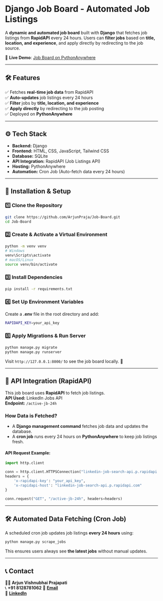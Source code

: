 # **Django Job Board - Automated Job Listings**

A **dynamic and automated job board** built with **Django** that fetches job listings from **RapidAPI** every 24 hours. Users can **filter jobs** based on **title, location, and experience**, and apply directly by redirecting to the job source.  

🔗 **Live Demo**: [Job Board on PythonAnywhere](https://arjunprajapati2801.pythonanywhere.com/)

---

## **🛠 Features**
✅ Fetches **real-time job data** from RapidAPI  
✅ **Auto-updates** job listings every 24 hours  
✅ **Filter** jobs by **title, location, and experience**  
✅ **Apply directly** by redirecting to the job posting  
✅ Deployed on **PythonAnywhere**  

---

## **⚙️ Tech Stack**
- **Backend:** Django  
- **Frontend:** HTML, CSS, JavaScript, Tailwind CSS  
- **Database:** SQLite  
- **API Integration:** RapidAPI (Job Listings API)  
- **Hosting:** PythonAnywhere  
- **Automation:** Cron Job (Auto-fetch data every 24 hours)  

---

## **🚀 Installation & Setup**

### **1️⃣ Clone the Repository**
```bash
git clone https://github.com/ArjunPraja/Job-Board.git
cd Job-Board
```

### **2️⃣ Create & Activate a Virtual Environment**
```bash
python -m venv venv
# Windows
venv\Scripts\activate
# macOS/Linux
source venv/bin/activate
```

### **3️⃣ Install Dependencies**
```bash
pip install -r requirements.txt
```

### **4️⃣ Set Up Environment Variables**
Create a **.env** file in the root directory and add:  
```bash
RAPIDAPI_KEY=your_api_key
```

### **5️⃣ Apply Migrations & Run Server**
```bash
python manage.py migrate
python manage.py runserver
```
Visit `http://127.0.0.1:8000/` to see the job board locally. 🎉  

---

## **🔗 API Integration (RapidAPI)**
This job board uses **RapidAPI** to fetch job listings.  
**API Used:** LinkedIn Jobs API  
**Endpoint:** `/active-jb-24h`

### **How Data is Fetched?**
- A **Django management command** fetches job data and updates the database.
- A **cron job** runs every 24 hours on **PythonAnywhere** to keep job listings fresh.

#### **API Request Example:**
```python
import http.client

conn = http.client.HTTPSConnection("linkedin-job-search-api.p.rapidapi.com")
headers = {
    'x-rapidapi-key': "your_api_key",
    'x-rapidapi-host': "linkedin-job-search-api.p.rapidapi.com"
}

conn.request("GET", "/active-jb-24h", headers=headers)
```

---

## **🛠 Automated Data Fetching (Cron Job)**
A scheduled cron job updates job listings **every 24 hours** using:
```bash
python manage.py scrape_jobs
```
This ensures users always see **the latest jobs** without manual updates.  

---

## **📞 Contact**
👨‍💻 **Arjun Vishnubhai Prajapati**  
📞 **+91 8128781062**
📧 **[Email](prajapatiarjun2801@gmail.com)**  
🔗 **[LinkedIn](https://www.linkedin.com/in/prajapati-arjun-42310b268/)**

